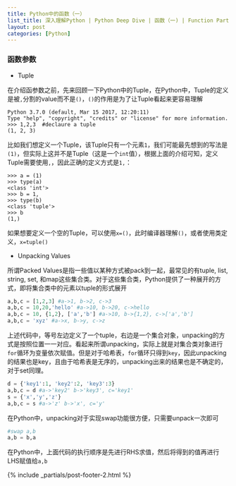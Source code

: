 ```yaml
---
title: Python中的函数（一）
list_title: 深入理解Python | Python Deep Dive | 函数（一) | Function Part 1
layout: post
categories: [Python]
---
```


### 函数参数

- Tuple

在介绍函参数之前，先来回顾一下Python中的Tuple，在Python中，Tuple的定义是被`,`分割的value而不是`()`，`()`的作用是为了让Tuple看起来更容易理解

```shell
Python 3.7.0 (default, Mar 15 2017, 12:20:11)
Type "help", "copyright", "credits" or "license" for more information.
>>> 1,2,3  #declaure a tuple
(1, 2, 3)
```
比如我们想定义一个Tuple，该Tuple只有一个元素`1`，我们可能最先想到的写法是`(1)`，但实际上这并不是Tuple（这是一个`int`值），根据上面的介绍可知，定义Tuple需要使用`,`，因此正确的定义方式是`1,`：

```shell
>>> a = (1)
>>> type(a)
<class 'int'>
>>> b = 1,
>>> type(b)
<class 'tuple'>
>>> b
(1,)
```
如果想要定义一个空的Tuple，可以使用`x=()`，此时编译器理解`()`，或者使用类定义，`x=tuple()`

- Unpacking Values

所谓Packed Values是指一些值以某种方式被pack到一起，最常见的有tuple, list, string, set, 和map这些集合类。对于这些集合类，Python提供了一种展开的方式，即将集合类中的元素以tuple的形式展开

```python
a,b,c = [1,2,3] #a->1, b->2, c->3
a,b,c = 10,20,'hello' #a->10, b->20, c->hello
a,b,c = 10, {1,2}, ['a','b'] #a->10, b->{1,2}, c->['a','b']
a,b,c = 'xyz' #a->x, b->y, c->z
```
上述代码中，等号左边定义了一个tuple，右边是一个集合对象，unpacking的方式是按照位置一一对应。看起来所谓unpacking，实际上就是对集合类对象进行`for`循环为变量依次赋值。但是对于哈希表，`for`循环只得到`key`，因此unpacking的结果也是key，且由于哈希表是无序的，unpacking出来的结果也是不确定的，对于set同理。

```python
d = {'key1':1, 'key2':2, 'key3':3}
a,b,c = d #a->'key2' b->'key3', c='key1'
s = {'x','y','z'}
a,b,c = s #a->'z' b->'x', c='y'
```




在Python中，unpacking对于实现swap功能很方便，只需要unpack一次即可

```python
#swap a,b
a,b = b,a
```
在Python中，上面代码的执行顺序是先进行RHS求值，然后将得到的值再进行LHS赋值给`a,b`


{% include _partials/post-footer-2.html %}